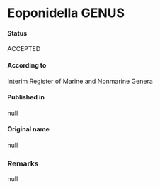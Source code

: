 Eoponidella GENUS
=======

#### Status
ACCEPTED

#### According to
Interim Register of Marine and Nonmarine Genera

#### Published in
null

#### Original name
null

### Remarks
null